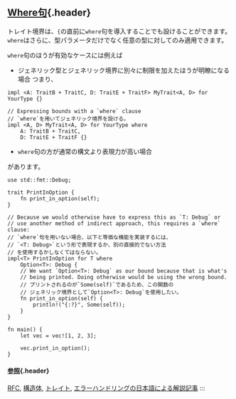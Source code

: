 ## [Where句](#where句){.header}

トレイト境界は、`{`の直前に`where`句を導入することでも設けることができます。`where`はさらに、型パラメータだけでなく任意の型に対してのみ適用できます。

`where`句のほうが有効なケースには例えば

-   ジェネリック型とジェネリック境界に別々に制限を加えたほうが明瞭になる場合
    つまり、

``` {.rust .ignore}
impl <A: TraitB + TraitC, D: TraitE + TraitF> MyTrait<A, D> for YourType {}

// Expressing bounds with a `where` clause
// `where`を用いてジェネリック境界を設ける。
impl <A, D> MyTrait<A, D> for YourType where
    A: TraitB + TraitC,
    D: TraitE + TraitF {}
```

-   `where`句の方が通常の構文より表現力が高い場合

があります。

    use std::fmt::Debug;

    trait PrintInOption {
        fn print_in_option(self);
    }

    // Because we would otherwise have to express this as `T: Debug` or 
    // use another method of indirect approach, this requires a `where` clause:
    // `where`句を用いない場合、以下と等価な機能を実装するには、
    // `<T: Debug>`という形で表現するか、別の直接的でない方法
    // を使用するかしなくてはならない。
    impl<T> PrintInOption for T where
        Option<T>: Debug {
        // We want `Option<T>: Debug` as our bound because that is what's
        // being printed. Doing otherwise would be using the wrong bound.
        // プリントされるのが`Some(self)`であるため、この関数の
        // ジェネリック境界として`Option<T>: Debug`を使用したい。
        fn print_in_option(self) {
            println!("{:?}", Some(self));
        }
    }

    fn main() {
        let vec = vec![1, 2, 3];

        vec.print_in_option();
    }

#### [参照](#参照){.header}

[RFC](https://github.com/rust-lang/rfcs/blob/master/text/0135-where.md),
[構造体](../custom_types/structs.html), [トレイト](../trait.html),
[エラーハンドリングの日本語による解説記事](http://qiita.com/tatsuya6502/items/cd41599291e2e5f38a4a)
:::

